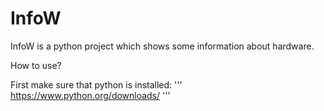 # InfoW
InfoW is a python project which shows some information about hardware.

How to use? 

First make sure that python is installed:
'''
https://www.python.org/downloads/
'''
